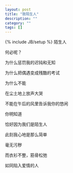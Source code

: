 ```yaml
---
layout: post
title: "致陌生人"
description: ""
category: ""
tags: []
---
```

{% include JB/setup %}
陌生人

何必呢？

为什么惩罚我的迟钝和无知

为什么把偶遇变成残酷的考试

为什么不能

在尘土地上放声大哭

不能在午后的风里告诉我你的悠闲

你明知道

恰好因为我们是陌生人

此刻我心地是那么简单

毫无污秽

而衣衫不整，筋骨松弛

如同陷入爱情的人